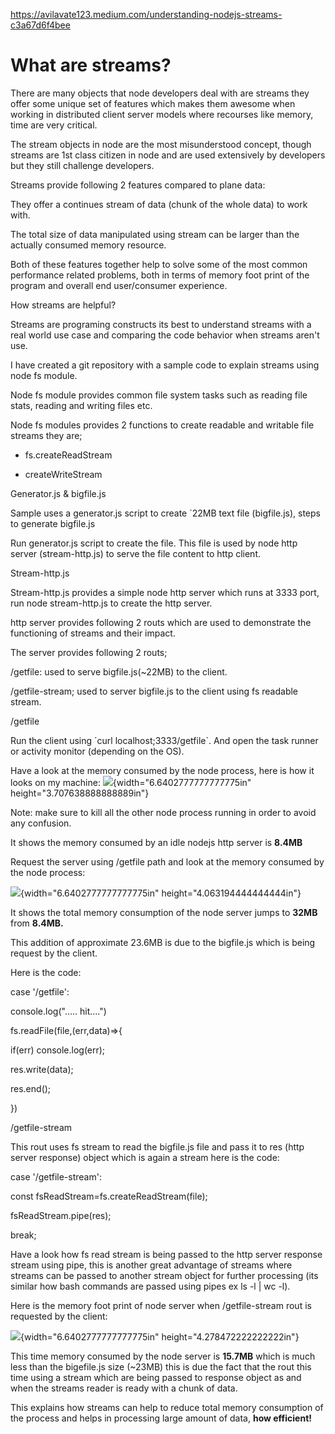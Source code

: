 https://avilavate123.medium.com/understanding-nodejs-streams-c3a67d6f4bee

# What are streams?

There are many objects that node developers deal with are streams they
offer some unique set of features which makes them awesome when working
in distributed client server models where recourses like memory, time
are very critical.

The stream objects in node are the most misunderstood concept, though
streams are 1st class citizen in node and are used extensively by
developers but they still challenge developers.

Streams provide following 2 features compared to plane data:

They offer a continues stream of data (chunk of the whole data) to work
with.

The total size of data manipulated using stream can be larger than the
actually consumed memory resource.

Both of these features together help to solve some of the most common
performance related problems, both in terms of memory foot print of the
program and overall end user/consumer experience.

How streams are helpful?

Streams are programing constructs its best to understand streams with a
real world use case and comparing the code behavior when streams aren't
use.

I have created a git repository with a sample code to explain streams
using node fs module.

Node fs module provides common file system tasks such as reading file
stats, reading and writing files etc.

Node fs modules provides 2 functions to create readable and writable
file streams they are;

-   fs.createReadStream

-   createWriteStream

Generator.js & bigfile.js

Sample uses a generator.js script to create \`22MB text file
(bigfile.js), steps to generate bigfile.js

Run generator.js script to create the file. This file is used by node
http server (stream-http.js) to serve the file content to http client.

Stream-http.js

Stream-http.js provides a simple node http server which runs at 3333
port, run node stream-http.js to create the http server.

http server provides following 2 routs which are used to demonstrate the
functioning of streams and their impact.

The server provides following 2 routs;

/getfile: used to serve bigfile.js(\~22MB) to the client.

/getfile-stream; used to server bigfile.js to the client using fs
readable stream.

/getfile

Run the client using \`curl localhost;3333/getfile\`. And open the task
runner or activity monitor (depending on the OS).

Have a look at the memory consumed by the node process, here is how it
looks on my machine: ![](media/image2.png){width="6.6402777777777775in"
height="3.707638888888889in"}

Note: make sure to kill all the other node process running in order to
avoid any confusion.

It shows the memory consumed by an idle nodejs http server is **8.4MB**

Request the server using /getfile path and look at the memory consumed
by the node process:

![](media/image3.png){width="6.6402777777777775in"
height="4.063194444444444in"}

It shows the total memory consumption of the node server jumps to
**32MB** from **8.4MB.**

This addition of approximate 23.6MB is due to the bigfile.js which is
being request by the client.

Here is the code:

case \'/getfile\':

console.log(\"\..... hit\....\")

fs.readFile(file,(err,data)=\>{

if(err) console.log(err);

res.write(data);

res.end();

})

/getfile-stream

This rout uses fs stream to read the bigfile.js file and pass it to res
(http server response) object which is again a stream here is the code:

case \'/getfile-stream\':

const fsReadStream=fs.createReadStream(file);

fsReadStream.pipe(res);

break;

Have a look how fs read stream is being passed to the http server
response stream using pipe, this is another great advantage of streams
where streams can be passed to another stream object for further
processing (its similar how bash commands are passed using pipes ex ls
-l \| wc -l).

Here is the memory foot print of node server when /getfile-stream rout
is requested by the client:

![](media/image4.png){width="6.6402777777777775in"
height="4.278472222222222in"}

This time memory consumed by the node server is **15.7MB** which is much
less than the bigefile.js size (\~23MB) this is due the fact that the
rout this time using a stream which are being passed to response object
as and when the streams reader is ready with a chunk of data.

This explains how streams can help to reduce total memory consumption of
the process and helps in processing large amount of data, **how
efficient!**
